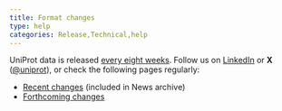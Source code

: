 ```yaml
---
title: Format changes
type: help
categories: Release,Technical,help
---
```


UniProt data is released [every eight weeks](https://www.uniprot.org/help/synchronization). Follow us on [LinkedIn](https://www.linkedin.com/company/uniprot/) or **X** ([@uniprot](https://x.com/uniprot)), or check the following pages regularly:

- [Recent changes](https://www.uniprot.org/release-notes) (included in News archive)
- [Forthcoming changes](https://www.uniprot.org/release-notes/forthcoming-changes)
